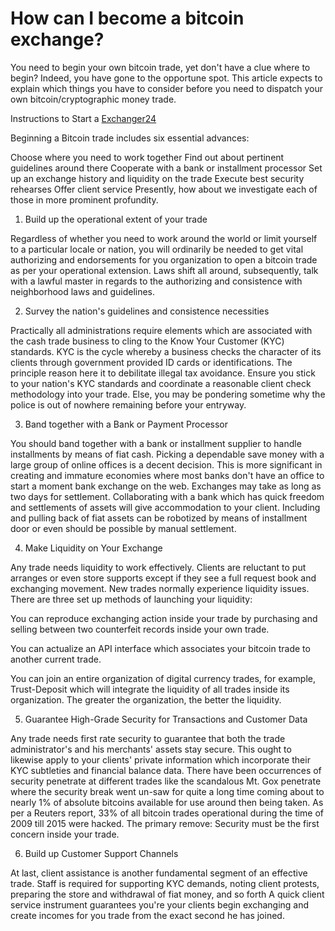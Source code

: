 # How can I become a bitcoin exchange?
You need to begin your own bitcoin trade, yet don't have a clue where to begin? Indeed, you have gone to the opportune spot. This article expects to explain which things you have to consider before you need to dispatch your own bitcoin/cryptographic money trade.


Instructions to Start a [Exchanger24](https://exchanger24.org)

Beginning a Bitcoin trade includes six essential advances:

Choose where you need to work together
Find out about pertinent guidelines around there
Cooperate with a bank or installment processor
Set up an exchange history and liquidity on the trade
Execute best security rehearses
Offer client service
Presently, how about we investigate each of those in more prominent profundity.

1. Build up the operational extent of your trade

Regardless of whether you need to work around the world or limit yourself to a particular locale or nation, you will ordinarily be needed to get vital authorizing and endorsements for you organization to open a bitcoin trade as per your operational extension. Laws shift all around, subsequently, talk with a lawful master in regards to the authorizing and consistence with neighborhood laws and guidelines.

2. Survey the nation's guidelines and consistence necessities

Practically all administrations require elements which are associated with the cash trade business to cling to the Know Your Customer (KYC) standards. KYC is the cycle whereby a business checks the character of its clients through government provided ID cards or identifications. The principle reason here it to debilitate illegal tax avoidance. Ensure you stick to your nation's KYC standards and coordinate a reasonable client check methodology into your trade. Else, you may be pondering sometime why the police is out of nowhere remaining before your entryway.

3. Band together with a Bank or Payment Processor

You should band together with a bank or installment supplier to handle installments by means of fiat cash. Picking a dependable save money with a large group of online offices is a decent decision. This is more significant in creating and immature economies where most banks don't have an office to start a moment bank exchange on the web. Exchanges may take as long as two days for settlement. Collaborating with a bank which has quick freedom and settlements of assets will give accommodation to your client. Including and pulling back of fiat assets can be robotized by means of installment door or even should be possible by manual settlement.

4. Make Liquidity on Your Exchange

Any trade needs liquidity to work effectively. Clients are reluctant to put arranges or even store supports except if they see a full request book and exchanging movement. New trades normally experience liquidity issues. There are three set up methods of launching your liquidity:

You can reproduce exchanging action inside your trade by purchasing and selling between two counterfeit records inside your own trade.

You can actualize an API interface which associates your bitcoin trade to another current trade.

You can join an entire organization of digital currency trades, for example, Trust-Deposit which will integrate the liquidity of all trades inside its organization. The greater the organization, the better the liquidity.

5. Guarantee High-Grade Security for Transactions and Customer Data

Any trade needs first rate security to guarantee that both the trade administrator's and his merchants' assets stay secure. This ought to likewise apply to your clients' private information which incorporate their KYC subtleties and financial balance data. There have been occurrences of security penetrate at different trades like the scandalous Mt. Gox penetrate where the security break went un-saw for quite a long time coming about to nearly 1% of absolute bitcoins available for use around then being taken. As per a Reuters report, 33% of all bitcoin trades operational during the time of 2009 till 2015 were hacked. The primary remove: Security must be the first concern inside your trade.

6. Build up Customer Support Channels

At last, client assistance is another fundamental segment of an effective trade. Staff is required for supporting KYC demands, noting client protests, preparing the store and withdrawal of fiat money, and so forth A quick client service instrument guarantees you're your clients begin exchanging and create incomes for you trade from the exact second he has joined.
